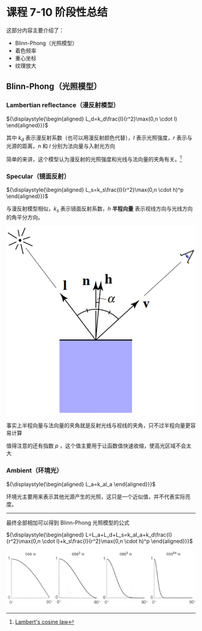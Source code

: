 # 课程 7-10 阶段性总结

这部分内容主要介绍了：

- Blinn-Phong（光照模型）
- 着色频率
- 重心坐标
- 纹理放大

## Blinn-Phong（光照模型）

### Lambertian reflectance（漫反射模型）

${\displaystyle{\begin{aligned}
L_d=k_d\frac{I}{r^2}\max(0,n \cdot l)
\end{aligned}}}$

其中 $k_d$ 表示漫反射系数（也可以用漫反射颜色代替），$I$ 表示光照强度，$r$ 表示与光源的距离，$n$ 和 $l$ 分别为法向量与入射光方向

简单的来讲，这个模型认为漫反射的光照强度和光线与法向量的夹角有关。[^1]

### Specular（镜面反射）

${\displaystyle{\begin{aligned}
L_s=k_s\frac{I}{r^2}\max(0,n \cdot h)^p
\end{aligned}}}$

与漫反射模型相似，$k_s$ 表示镜面反射系数，$h$ **半程向量** 表示视线方向与光线方向的角平分方向。

![half-vector](../../assets/images/half-vector.png)

事实上半程向量与法向量的夹角就是反射光线与视线的夹角，只不过半程向量更容易计算

值得注意的还有指数 $p$ ，这个值主要用于让函数值快速收缩，使高光区域不会太大

### Ambient（环境光）

${\displaystyle{\begin{aligned}
L_a=k_aI_a
\end{aligned}}}$

环境光主要用来表示其他光源产生的光照，这只是一个近似值，并不代表实际亮度。

---

最终全部相加可以得到 Blinn-Phong 光照模型的公式

${\displaystyle{\begin{aligned}
L=L_a+L_d+L_s=k_aI_a+k_d\frac{I}{r^2}\max(0,n \cdot l)+k_s\frac{I}{r^2}\max(0,n \cdot h)^p
\end{aligned}}}$

![half-vector](../../assets/images/cosine-power-plots.png)

[^1]: [Lambert's cosine law](https://en.wikipedia.org/wiki/Lambert%27s_cosine_law)